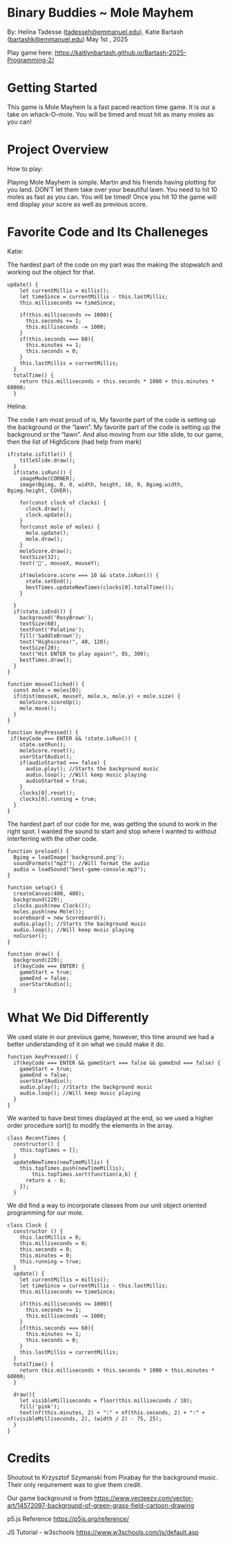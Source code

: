 # Binary Buddies ~ Mole Mayhem
By: Helina Tadesse (tadesseh@emmanuel.edu), Katie Bartash (bartashk@emmanuel.edu) May 1st , 2025

Play game here: https://kaitlynbartash.github.io/Bartash-2025-Programming-2/

# Getting Started
This game is Mole Mayhem Is a fast paced reaction time game. It is our a take on whack-O-mole. You will be timed and must hit as many moles as you can!

# Project Overview        

How to play:

Playing Mole Mayhem is simple. Martin and his friends having plotting for you land. DON’T let them take over your beautiful lawn. You need to hit 10 moles as fast as you can. You will be timed! 
Once you hit 10 the game will end display your score as well as previous score. 


# Favorite Code and Its Challeneges

Katie:

The hardest part of the code on my part was the making the stopwatch and working out the object for that.
```
update() {
    let currentMillis = millis();
    let timeSince = currentMillis - this.lastMillis;
    this.milliseconds += timeSince;

    if(this.milliseconds >= 1000){
      this.seconds += 1;
      this.milliseconds -= 1000;
    }
    if(this.seconds === 60){
      this.minutes += 1;
      this.seconds = 0;
    }
    this.lastMillis = currentMillis;
  }
  totalTime() {
    return this.milliseconds + this.seconds * 1000 + this.minutes * 60000;
  }
```

Helina: 

The code I am most proud of is, My favorite part of the code is setting up the background or the “lawn”. My favorite part of the code is setting up the background or the “lawn”. And also moving from our title slide, to our game, then the list of HighScore (had help from mark)

```
if(state.isTitle()) {
    titleSlide.draw();
  }
  if(state.isRun()) {
    imageMode(CORNER);
    image(Bgimg, 0, 0, width, height, 10, 0, Bgimg.width, Bgimg.height, COVER);

    for(const clock of clocks) {
      clock.draw();
      clock.update();
    }
    for(const mole of moles) {
      mole.update();
      mole.draw();
    }
    moleScore.draw();
    textSize(32);
    text('🔨', mouseX, mouseY);

    if(moleScore.score === 10 && state.isRun()) {
      state.setEnd();
      bestTimes.updateNewTimes(clocks[0].totalTime());
    }

  }
  if(state.isEnd()) {
    background('RosyBrown');
    textSize(60),
    textFont('Palatino');
    fill('SaddleBrown');
    text("Highscores!", 40, 120);
    textSize(20);
    text("Hit ENTER to play again!", 85, 300);
    bestTimes.draw();
  }
}

function mouseClicked() {
  const mole = moles[0];
  if(dist(mouseX, mouseY, mole.x, mole.y) < mole.size) {
    moleScore.scoreUp();
    mole.move();
  }
}

function keyPressed() {
 if(keyCode === ENTER && !state.isRun()) {
    state.setRun();
    moleScore.reset();
    userStartAudio();
    if(audioStarted === false) {
      audio.play(); //Starts the background music
      audio.loop(); //Will keep music playing
      audioStarted = true;
    }
    clocks[0].reset();
    clocks[0].running = true;
  }
}
```

The hardest part of our code for me, was getting the sound to work in the right spot. I wanted the sound to start and stop where I wanted to without interferring with the other code.
```
function preload() {
  Bgimg = loadImage('background.png');
  soundFormats("mp3"); //Will format the audio
  audio = loadSound("best-game-console.mp3");
}

function setup() {
  createCanvas(400, 400);
  background(220);
  clocks.push(new Clock());
  moles.push(new Mole());
  scoreboard = new Scoreboard();
  audio.play(); //Starts the background music
  audio.loop(); //Will keep music playing
  noCursor(); 
}

function draw() {
  background(220);
  if(keyCode === ENTER) {
    gameStart = true;
    gameEnd = false;
    userStartAudio();
  }
```

# What We Did Differently
We used state in our previous game,  however, this time around we had a better understanding of it on what we could make it do. 
```
function keyPressed() {
  if(keyCode === ENTER && gameStart === false && gameEnd === false) {
    gameStart = true;
    gameEnd = false;
    userStartAudio();
    audio.play(); //Starts the background music
    audio.loop(); //Will keep music playing
  }
}
```
We wanted to have best times displayed at the end, so we used a higher order procedure sort() to modify the elements in the array.
```
class RecentTimes {
  constructor() {
    this.topTimes = [];
  }
  updateNewTimes(newTimeMillis) {
    this.topTimes.push(newTimeMillis);
		this.topTimes.sort(function(a,b) {
      return a - b;
    });
  }
```

We did find a way to incorporate classes from our unit object oriented programming for our mole.
```
class Clock {
  constructor () {
    this.lastMillis = 0;
    this.milliseconds = 0;
    this.seconds = 0;
    this.minutes = 0;
    this.running = true;
  }
  update() {
    let currentMillis = millis();
    let timeSince = currentMillis - this.lastMillis;
    this.milliseconds += timeSince;

    if(this.milliseconds >= 1000){
      this.seconds += 1;
      this.milliseconds -= 1000;
    }
    if(this.seconds === 60){
      this.minutes += 1;
      this.seconds = 0;
    }
    this.lastMillis = currentMillis;
  }
  totalTime() {
    return this.milliseconds + this.seconds * 1000 + this.minutes * 60000;
  }
  
  draw(){
    let visibleMilliseconds = floor(this.milliseconds / 10);
    fill('pink');
    text(nf(this.minutes, 2) + ":" + nf(this.seconds, 2) + ":" + nf(visibleMilliseconds, 2), (width / 2) - 75, 25);
  }
}
```

# Credits
Shoutout to Krzysztof Szymanski from Pixabay for the background music. Their only requirement was to give them credit.

Our game background is from https://www.vecteezy.com/vector-art/14572097-background-of-green-grass-field-cartoon-drawing

p5.js Reference
https://p5js.org/reference/

JS Tutorial - w3schools 
https://www.w3schools.com/js/default.asp
